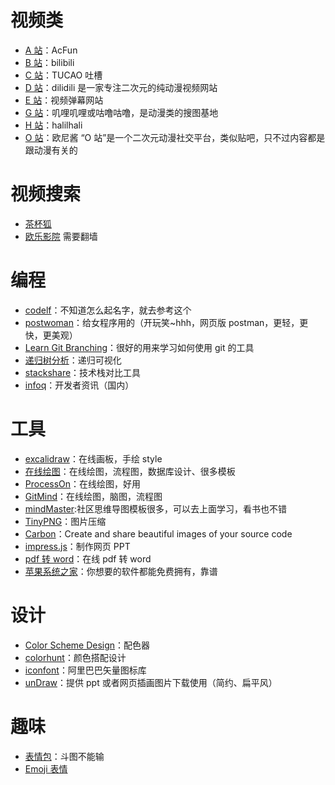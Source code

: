 # 视频类

- [A 站](https://www.acfun.cn/)：AcFun
- [B 站](https://www.bilibili.com/)：bilibili
- [C 站](https://cosz.net/)：TUCAO 吐槽
- [D 站](https://www.5dm.tv/)：dilidili 是一家专注二次元的纯动漫视频网站
- [E 站](http://www.ezdmw.com/)：视频弹幕网站
- [G 站]()：叽哩叽哩或咕噜咕噜，是动漫类的搜图基地
- [H 站](http://halihali.li/)：halilhali
- [O 站](http://www.onijiang.com/)：欧尼酱 “O 站”是一个二次元动漫社交平台，类似贴吧，只不过内容都是跟动漫有关的

# 视频搜索

- [茶杯狐](https://www.cupfox.com/)
- [欧乐影院](https://www.olevod.com/) 需要翻墙

# 编程

- [codelf](https://www.chapianyuan.com/)：不知道怎么起名字，就去参考这个
- [postwoman](https://postwoman.io/)：给女程序用的（开玩笑~hhh，网页版 postman，更轻，更快，更美观）
- [Learn Git Branching](https://learngitbranching.js.org/)：很好的用来学习如何使用 git 的工具
- [递归树分析](https://recursion.vercel.app/%E3%80%82)：递归可视化
- [stackshare](https://stackshare.io/stackups/trending)：技术栈对比工具
- [infoq](https://www.infoq.cn/)：开发者资讯（国内）

# 工具

- [excalidraw](https://excalidraw.com/)：在线画板，手绘 style
- [在线绘图](https://online.visual-paradigm.com/cn/diagrams/)：在线绘图，流程图，数据库设计、很多模板
- [ProcessOn](https://www.processon.com/)：在线绘图，好用
- [GitMind](https://gitmind.cn/app/template?lang=zh)：在线绘图，脑图，流程图
- [mindMaster](https://mm.edrawsoft.cn/community/show/1):社区思维导图模板很多，可以去上面学习，看书也不错
- [TinyPNG](https://tinypng.com/)：图片压缩
- [Carbon](https://carbon.now.sh)：Create and share beautiful images of your source code
- [impress.js](https://github.com/impress/impress.js)：制作网页 PPT
- [pdf 转 word](https://www.pdf2go.com/zh/pdf-to-word)：在线 pdf 转 word
- [苹果系统之家](https://macoshome.com/)：你想要的软件都能免费拥有，靠谱

# 设计

- [Color Scheme Design](http://www.peise.net/tools/web/)：配色器
- [colorhunt](https://colorhunt.co/)：颜色搭配设计
- [iconfont](https://www.iconfont.cn/home/index)：阿里巴巴矢量图标库
- [unDraw](https://undraw.co/illustrations)：提供 ppt 或者网页插画图片下载使用（简约、扁平风）

# 趣味

- [表情包](https://www.52doutu.cn/maker/)：斗图不能输
- [Emoji 表情](http://emojihomepage.com/)
